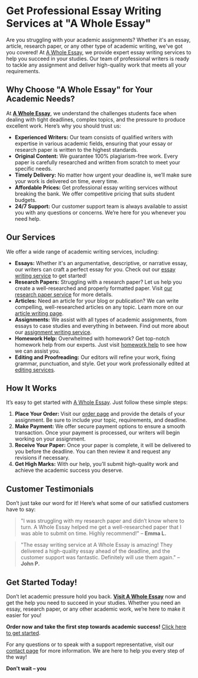 # Get Professional Essay Writing Services at "A Whole Essay"

Are you struggling with your academic assignments? Whether it's an essay, article, research paper, or any other type of academic writing, we've got you covered! At [A Whole Essay](https://tinyurl.com/topessay?keyword=a+whole+essay), we provide expert essay writing services to help you succeed in your studies. Our team of professional writers is ready to tackle any assignment and deliver high-quality work that meets all your requirements.

## Why Choose "A Whole Essay" for Your Academic Needs?

At [**A Whole Essay**](https://tinyurl.com/topessay?keyword=a+whole+essay), we understand the challenges students face when dealing with tight deadlines, complex topics, and the pressure to produce excellent work. Here’s why you should trust us:

- **Experienced Writers:** Our team consists of qualified writers with expertise in various academic fields, ensuring that your essay or research paper is written to the highest standards.
- **Original Content:** We guarantee 100% plagiarism-free work. Every paper is carefully researched and written from scratch to meet your specific needs.
- **Timely Delivery:** No matter how urgent your deadline is, we’ll make sure your work is delivered on time, every time.
- **Affordable Prices:** Get professional essay writing services without breaking the bank. We offer competitive pricing that suits student budgets.
- **24/7 Support:** Our customer support team is always available to assist you with any questions or concerns. We’re here for you whenever you need help.

## Our Services

We offer a wide range of academic writing services, including:

- **Essays:** Whether it's an argumentative, descriptive, or narrative essay, our writers can craft a perfect essay for you. Check out our [essay writing service](https://tinyurl.com/topessay?keyword=a+whole+essay) to get started!
- **Research Papers:** Struggling with a research paper? Let us help you create a well-researched and properly formatted paper. Visit [our research paper service](https://tinyurl.com/topessay?keyword=a+whole+essay) for more details.
- **Articles:** Need an article for your blog or publication? We can write compelling, well-researched articles on any topic. Learn more on our [article writing page](https://tinyurl.com/topessay?keyword=a+whole+essay).
- **Assignments:** We assist with all types of academic assignments, from essays to case studies and everything in between. Find out more about our [assignment writing service](https://tinyurl.com/topessay?keyword=a+whole+essay).
- **Homework Help:** Overwhelmed with homework? Get top-notch homework help from our experts. Just visit [homework help](https://tinyurl.com/topessay?keyword=a+whole+essay) to see how we can assist you.
- **Editing and Proofreading:** Our editors will refine your work, fixing grammar, punctuation, and style. Get your work professionally edited at [editing services](https://tinyurl.com/topessay?keyword=a+whole+essay).

## How It Works

It’s easy to get started with [A Whole Essay](https://tinyurl.com/topessay?keyword=a+whole+essay). Just follow these simple steps:

1. **Place Your Order:** Visit our [order page](https://tinyurl.com/topessay?keyword=a+whole+essay) and provide the details of your assignment. Be sure to include your topic, requirements, and deadline.
2. **Make Payment:** We offer secure payment options to ensure a smooth transaction. Once your payment is processed, our writers will begin working on your assignment.
3. **Receive Your Paper:** Once your paper is complete, it will be delivered to you before the deadline. You can then review it and request any revisions if necessary.
4. **Get High Marks:** With our help, you’ll submit high-quality work and achieve the academic success you deserve.

## Customer Testimonials

Don’t just take our word for it! Here’s what some of our satisfied customers have to say:

> "I was struggling with my research paper and didn’t know where to turn. A Whole Essay helped me get a well-researched paper that I was able to submit on time. Highly recommend!" – **Emma L.**

> "The essay writing service at A Whole Essay is amazing! They delivered a high-quality essay ahead of the deadline, and the customer support was fantastic. Definitely will use them again." – **John P.**

## Get Started Today!

Don’t let academic pressure hold you back. [**Visit A Whole Essay**](https://tinyurl.com/topessay?keyword=a+whole+essay) now and get the help you need to succeed in your studies. Whether you need an essay, research paper, or any other academic work, we’re here to make it easier for you!

**Order now and take the first step towards academic success!** [Click here to get started](https://tinyurl.com/topessay?keyword=a+whole+essay).

For any questions or to speak with a support representative, visit our [contact page](https://tinyurl.com/topessay?keyword=a+whole+essay) for more information. We are here to help you every step of the way!

**Don't wait – you**

